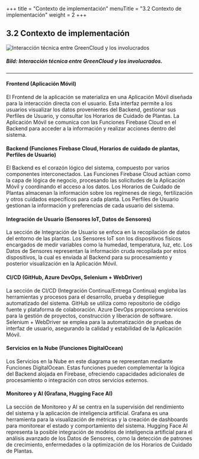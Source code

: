 +++
title = "Contexto de implementación"
menuTitle = "3.2 Contexto de implementación"
weight = 2
+++

## 3.2 Contexto de implementación

![Interacción técnica entre GreenCloud y los involucrados](/img/DIAGRAMA_DE_DESPLIEGUE.png "Interacción técnica entre GreenCloud y los involucrados")
##### Bild: Interacción técnica entre GreenCloud y los involucrados.

-----

#### Frontend (Aplicación Móvil)
El Frontend de la aplicación se materializa en una Aplicación Móvil diseñada para la interacción directa con el usuario. Esta interfaz permite a los usuarios visualizar los datos provenientes del Backend, gestionar sus Perfiles de Usuario, y consultar los Horarios de Cuidado de Plantas. La Aplicación Móvil se comunica con las Funciones Firebase Cloud en el Backend para acceder a la información y realizar acciones dentro del sistema.

#### Backend (Funciones Firebase Cloud, Horarios de cuidado de plantas, Perfiles de Usuario)
El Backend es el corazón lógico del sistema, compuesto por varios componentes interconectados. Las Funciones Firebase Cloud actúan como la capa de lógica de negocio, procesando las solicitudes de la Aplicación Móvil y coordinando el acceso a los datos. Los Horarios de Cuidado de Plantas almacenan la información sobre los regímenes de riego, fertilización y otros cuidados específicos para cada planta. Los Perfiles de Usuario gestionan la información y preferencias de cada usuario del sistema.

#### Integración de Usuario (Sensores IoT, Datos de Sensores)
La sección de Integración de Usuario se enfoca en la recopilación de datos del entorno de las plantas. Los Sensores IoT son los dispositivos físicos encargados de medir variables como la humedad, temperatura, luz, etc. Los Datos de Sensores representan la información cruda recopilada por estos dispositivos, la cual es enviada al Backend para su procesamiento y posterior visualización en la Aplicación Móvil.

#### CI/CD (GitHub, Azure DevOps, Selenium + WebDriver)
La sección de CI/CD (Integración Continua/Entrega Continua) engloba las herramientas y procesos para el desarrollo, prueba y despliegue automatizado del sistema. GitHub se utiliza como repositorio de código fuente y plataforma de colaboración. Azure DevOps proporciona servicios para la gestión de proyectos, construcción y liberación de software. Selenium + WebDriver se emplea para la automatización de pruebas de interfaz de usuario, asegurando la calidad y estabilidad de la Aplicación Móvil.

#### Servicios en la Nube (Funciones DigitalOcean)
Los Servicios en la Nube en este diagrama se representan mediante Funciones DigitalOcean. Estas funciones pueden complementar la lógica del Backend alojada en Firebase, ofreciendo capacidades adicionales de procesamiento o integración con otros servicios externos.

#### Monitoreo y AI (Grafana, Hugging Face AI)
La sección de Monitoreo y AI se centra en la supervisión del rendimiento del sistema y la aplicación de inteligencia artificial. Grafana es una herramienta para la visualización de métricas y la creación de dashboards para monitorear el estado y comportamiento del sistema. Hugging Face AI representa la posible integración de modelos de inteligencia artificial para el análisis avanzado de los Datos de Sensores, como la detección de patrones de crecimiento, enfermedades o la optimización de los Horarios de Cuidado de Plantas.
